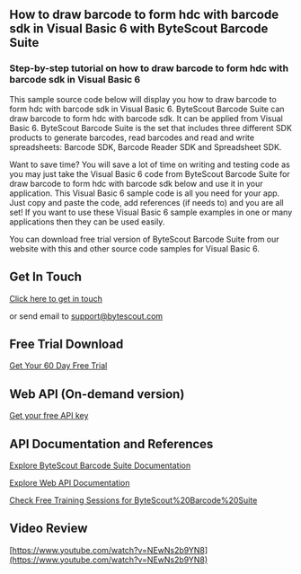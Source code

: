 ## How to draw barcode to form hdc with barcode sdk in Visual Basic 6 with ByteScout Barcode Suite

### Step-by-step tutorial on how to draw barcode to form hdc with barcode sdk in Visual Basic 6

This sample source code below will display you how to draw barcode to form hdc with barcode sdk in Visual Basic 6. ByteScout Barcode Suite can draw barcode to form hdc with barcode sdk. It can be applied from Visual Basic 6. ByteScout Barcode Suite is the set that includes three different SDK products to generate barcodes, read barcodes and read and write spreadsheets: Barcode SDK, Barcode Reader SDK and Spreadsheet SDK.

Want to save time? You will save a lot of time on writing and testing code as you may just take the Visual Basic 6 code from ByteScout Barcode Suite for draw barcode to form hdc with barcode sdk below and use it in your application. This Visual Basic 6 sample code is all you need for your app. Just copy and paste the code, add references (if needs to) and you are all set! If you want to use these Visual Basic 6 sample examples in one or many applications then they can be used easily.

You can download free trial version of ByteScout Barcode Suite from our website with this and other source code samples for Visual Basic 6.

## Get In Touch

[Click here to get in touch](https://bytescout.zendesk.com/hc/en-us/requests/new?subject=ByteScout%20Barcode%20Suite%20Question)

or send email to [support@bytescout.com](mailto:support@bytescout.com?subject=ByteScout%20Barcode%20Suite%20Question) 

## Free Trial Download

[Get Your 60 Day Free Trial](https://bytescout.com/download/web-installer?utm_source=github-readme)

## Web API (On-demand version)

[Get your free API key](https://pdf.co/documentation/api?utm_source=github-readme)

## API Documentation and References

[Explore ByteScout Barcode Suite Documentation](https://bytescout.com/documentation/index.html?utm_source=github-readme)

[Explore Web API Documentation](https://pdf.co/documentation/api?utm_source=github-readme)

[Check Free Training Sessions for ByteScout%20Barcode%20Suite](https://academy.bytescout.com/)

## Video Review

[https://www.youtube.com/watch?v=NEwNs2b9YN8](https://www.youtube.com/watch?v=NEwNs2b9YN8)
